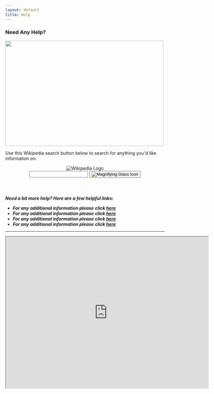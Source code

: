 ```yaml
---
layout: default
title: Help
---
```

<h3>Need Any Help?</h3>

<div class="row">
<div class="col-sm-6">
<p><img src="https://cdn.pixabay.com/photo/2018/01/14/22/59/cartoon-3082809_1280.png" width="500" height="333"></p>
</div>
        
<div class="col-sm-6">
<p>Use this Wikipedia search button below to search for anything you'd like information on.</p>
<header class="searchForm-container">
<img src="https://image.ibb.co/e6vOFQ/wikipedia.png" alt="Wikipedia Logo">
<form class="searchForm">
        <input type="search" class="searchForm-input">
        <button type="submit" class="icon searchIcon">
          <img src="https://image.ibb.co/cpG8zk/search.png" alt="Magnifying Glass Icon">
        </button>
      </form>
</header>
<section class="searchResults"></section>

<div style="clear:both;"></div>
<script src="wiki.js"></script>
</div>
</div>

<h5>Need a bit more help? Here are a few helpful links:
       
<ul>
  <li>For any additional information please click <a href="">here</a></li>
  <li>For any additional information please click <a href="">here</a></li>
  <li>For any additional information please click <a href="">here</a></li>
  <li>For any additional information please click <a href="">here</a></li>
  </ul>             
        
<hr>        

<iframe src="https://www.google.com/maps/d/embed?mid=1_Re4nxtJkIgPSCcPF6C9h5UDIdri7zDo&ehbc=2E312F" width="640" height="480"></iframe>
